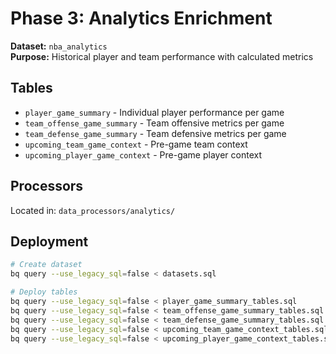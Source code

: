 # Phase 3: Analytics Enrichment

**Dataset:** `nba_analytics`  
**Purpose:** Historical player and team performance with calculated metrics

## Tables

- `player_game_summary` - Individual player performance per game
- `team_offense_game_summary` - Team offensive metrics per game  
- `team_defense_game_summary` - Team defensive metrics per game
- `upcoming_team_game_context` - Pre-game team context
- `upcoming_player_game_context` - Pre-game player context

## Processors

Located in: `data_processors/analytics/`

## Deployment
```bash
# Create dataset
bq query --use_legacy_sql=false < datasets.sql

# Deploy tables
bq query --use_legacy_sql=false < player_game_summary_tables.sql
bq query --use_legacy_sql=false < team_offense_game_summary_tables.sql
bq query --use_legacy_sql=false < team_defense_game_summary_tables.sql
bq query --use_legacy_sql=false < upcoming_team_game_context_tables.sql
bq query --use_legacy_sql=false < upcoming_player_game_context_tables.sql
```

